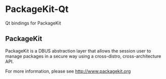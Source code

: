 # PackageKit-Qt
Qt bindings for PackageKit

## PackageKit
PackageKit is a DBUS abstraction layer that allows the session user to manage
packages in a secure way using a cross-distro, cross-architecture API.

For more information, please see http://www.packagekit.org
